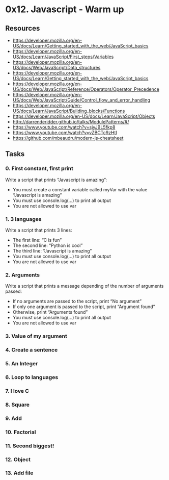 # 0x12. Javascript - Warm up

## Resources
* https://developer.mozilla.org/en-US/docs/Learn/Getting_started_with_the_web/JavaScript_basics
* https://developer.mozilla.org/en-US/docs/Learn/JavaScript/First_steps/Variables
* https://developer.mozilla.org/en-US/docs/Web/JavaScript/Data_structures
* https://developer.mozilla.org/en-US/docs/Learn/Getting_started_with_the_web/JavaScript_basics
* https://developer.mozilla.org/en-US/docs/Web/JavaScript/Reference/Operators/Operator_Precedence
* https://developer.mozilla.org/en-US/docs/Web/JavaScript/Guide/Control_flow_and_error_handling
* https://developer.mozilla.org/en-US/docs/Learn/JavaScript/Building_blocks/Functions
* https://developer.mozilla.org/en-US/docs/Learn/JavaScript/Objects
* http://darrenderidder.github.io/talks/ModulePatterns/#/
* https://www.youtube.com/watch?v=sjyJBL5fkp8
* https://www.youtube.com/watch?v=vZBCTc9zHtI
* https://github.com/mbeaudru/modern-js-cheatsheet

## Tasks

### 0. First constant, first print
Write a script that prints “Javascript is amazing”:

* You must create a constant variable called myVar with the value “Javascript is amazing”
* You must use console.log(...) to print all output
* You are not allowed to use var

### 1. 3 languages
Write a script that prints 3 lines:

* The first line: “C is fun”
* The second line: “Python is cool”
* The third line: “Javascript is amazing”
* You must use console.log(...) to print all output
* You are not allowed to use var

### 2. Arguments
Write a script that prints a message depending of the number of arguments passed:

* If no arguments are passed to the script, print “No argument”
* If only one argument is passed to the script, print “Argument found”
* Otherwise, print “Arguments found”
* You must use console.log(...) to print all output
* You are not allowed to use var

### 3. Value of my argument


### 4. Create a sentence


### 5. An Integer


### 6. Loop to languages 


### 7. I love C 


### 8. Square


### 9. Add


### 10. Factorial


### 11. Second biggest!


### 12. Object


### 13. Add file